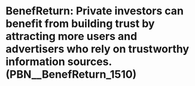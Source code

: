 # BenefReturn: __Private investors can benefit from building trust by attracting more users and advertisers who rely on trustworthy information sources.__ (PBN__BenefReturn_1510)

